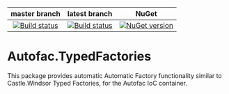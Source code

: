 |master branch|latest branch|NuGet|
|:---:|:---:|:---:|
|[![Build status](https://ci.appveyor.com/api/projects/status/ge22hqh4xken8rgv/branch/master?svg=true)](https://ci.appveyor.com/project/salfab/autofac-typedfactories/branch/master)|[![Build status](https://ci.appveyor.com/api/projects/status/ge22hqh4xken8rgv?svg=true)](https://ci.appveyor.com/project/salfab/autofac-typedfactories)| [![NuGet version](https://img.shields.io/nuget/v/Autofac.TypedFactories.svg)](https://badge.fury.io/nu/autofac.typedfactories)|

# Autofac.TypedFactories
This package provides automatic Automatic Factory functionality similar to Castle.Windsor Typed Factories, for the Autofac IoC container.

